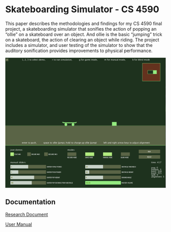 # Skateboarding Simulator - CS 4590
This paper describes the methodologies and findings for my CS 4590 final project, a skateboarding simulator that sonifies the action of popping an “ollie” on a skateboard over an object. And ollie is the basic “jumping” trick on a skateboard, the action of clearing an object while riding. The project includes a simulator, and user testing of the simulator to show that the auditory sonification provides improvements to physical performance.

![Cover Image](Screen%20Shot%202022-04-17%20at%2010.35.41%20PM.png)

## Documentation
[Research Document](readme.pdf)

[User Manual](readme.pdf)
